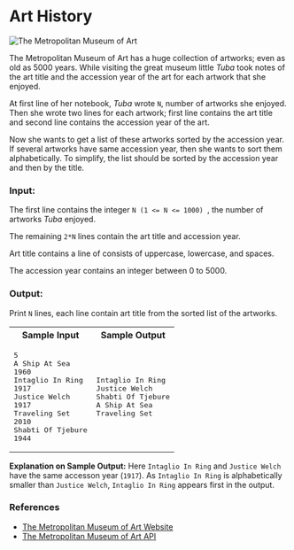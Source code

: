 # Art History

![The Metropolitan Museum of Art](https://upload.wikimedia.org/wikipedia/commons/thumb/d/d2/The_Metropolitan_Museum_of_Art.jpg/600px-The_Metropolitan_Museum_of_Art.jpg)


The Metropolitan Museum of Art has a huge collection of artworks; even as old as 5000 years. While visiting the great
museum little *Tuba* took notes of the art title and the accession year of the art for each artwork that she enjoyed.

At first line of her notebook, *Tuba* wrote `N`, number of artworks she enjoyed. Then she wrote two lines for each
artwork; first line contains the art title and second line contains the accession year of the art.

Now she wants to get a list of these artworks sorted by the accession year. If several artworks have same accession
year, then she wants to sort them alphabetically. To simplify, the list should be sorted by the accession year and then
by the title.

### Input:

The first line contains the integer `N (1 <= N <= 1000) `, the number of artworks *Tuba* enjoyed.

The remaining `2*N` lines contain the art title and accession year.

Art title contains a line of consists of uppercase, lowercase, and spaces.

The accession year contains an integer between 0 to 5000.

### Output:

Print `N` lines, each line contain art title from the sorted list of the artworks.

<table>
    <tr>
        <th>Sample Input</th>
        <th>Sample Output</th>
    </tr>
    <tr>
        <td>
<pre>5
A Ship At Sea
1960
Intaglio In Ring
1917
Justice Welch
1917
Traveling Set
2010
Shabti Of Tjebure
1944</pre>
        </td>
        <td>
<pre>Intaglio In Ring
Justice Welch
Shabti Of Tjebure
A Ship At Sea
Traveling Set</pre>
        </td>
    </tr>
</table>

**Explanation on Sample Output:**
Here `Intaglio In Ring` and `Justice Welch` have the same accesson year (`1917`). As `Intaglio In Ring` is
alphabetically smaller than `Justice Welch`, `Intaglio In Ring` appears first in the output.

### References

- [The Metropolitan Museum of Art Website](https://www.metmuseum.org/)
- [The Metropolitan Museum of Art API](https://metmuseum.github.io)